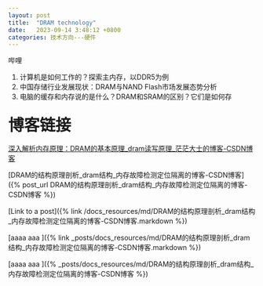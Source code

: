 ```yaml
---
layout: post
title:  "DRAM technology"
date:   2023-09-14 3:48:12 +0800
categories: 技术方向---硬件
---
```


哔哩

1. 计算机是如何工作的？探索主内存，以DDR5为例
2. 中国存储行业发展现状：DRAM与NAND Flash市场发展态势分析
3. 电脑的缓存和内存说的是什么？DRAM和SRAM的区别？它们是如何存

### <font size=6>博客链接</font>

[深入解析内存原理：DRAM的基本原理_dram读写原理_茫茫大士的博客-CSDN博客](https://blog.csdn.net/chenzhen1080/article/details/103240783)

[DRAM的结构原理剖析_dram结构_内存故障检测定位隔离的博客-CSDN博客]({% post_url DRAM的结构原理剖析_dram结构_内存故障检测定位隔离的博客-CSDN博客 %})

[Link to a post]({% link  /docs_resources/md/DRAM的结构原理剖析_dram结构_内存故障检测定位隔离的博客-CSDN博客.markdown %})

[aaaa aaa ]({% link _posts/docs_resources/md/DRAM的结构原理剖析_dram结构_内存故障检测定位隔离的博客-CSDN博客.markdown %})

[aaaa aaa ]({% _posts/docs_resources/md/DRAM的结构原理剖析_dram结构_内存故障检测定位隔离的博客-CSDN博客 %})


